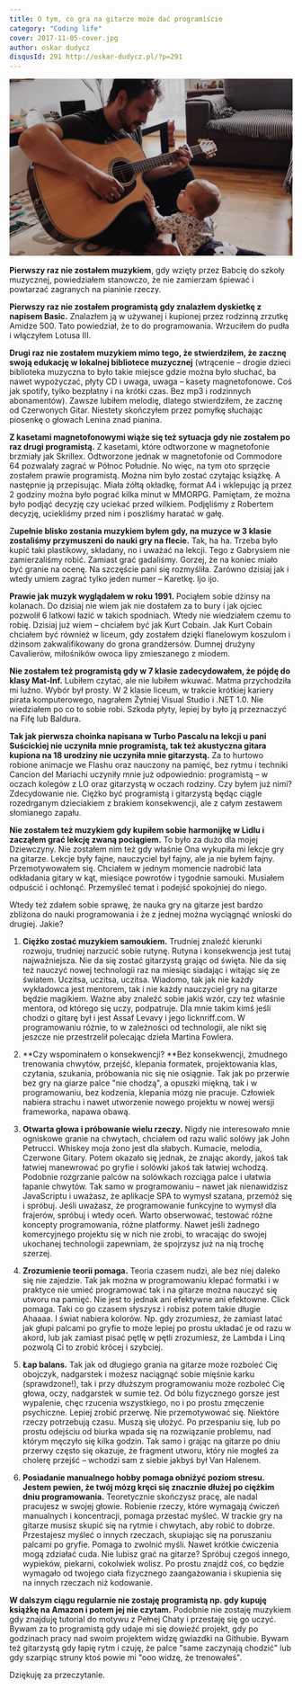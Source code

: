 ```yaml
---
title: O tym, co gra na gitarze może dać programiście
category: "Coding life"
cover: 2017-11-05-cover.jpg
author: oskar dudycz
disqusId: 291 http://oskar-dudycz.pl/?p=291
---
```


![cover](2017-11-05-cover.jpg)

**Pierwszy raz nie zostałem muzykiem**, gdy wzięty przez Babcię do szkoły muzycznej, powiedziałem stanowczo, że nie zamierzam śpiewać i powtarzać zagranych na pianinie rzeczy.

**Pierwszy raz nie zostałem programistą gdy znalazłem dyskietkę z napisem Basic.** Znalazłem ją w używanej i kupionej przez rodzinną zrzutkę Amidze 500. Tato powiedział, że to do programowania. Wrzuciłem do pudła i włączyłem Lotusa III.

**Drugi raz nie zostałem muzykiem mimo tego, że stwierdziłem, że zacznę swoją edukację w lokalnej bibliotece muzycznej** (wtrącenie – drogie dzieci biblioteka muzyczna to było takie miejsce gdzie można było słuchać, ba nawet wypożyczać, płyty CD i uwaga, uwaga – kasety magnetofonowe. Coś jak spotify, tylko bezpłatny i na krótki czas. Bez mp3 i rodzinnych abonamentów). Zawsze lubiłem melodię, dlatego stwierdziłem, że zacznę od Czerwonych Gitar. Niestety skończyłem przez pomyłkę słuchając piosenkę o głowach Lenina znad pianina.

**Z kasetami magnetofonowymi wiąże się też sytuacja gdy nie zostałem po raz drugi programistą.** Z kasetami, które odtworzone w magnetofonie brzmiały jak Skrillex. Odtworzone jednak w magnetofonie od Commodore 64 pozwalały zagrać w Północ Południe. No więc, na tym oto sprzęcie zostałem prawie programistą. Można nim było zostać czytając książkę. A następnie ją przepisując. Miała żółtą okładkę, format A4 i wklepując ją przez 2 godziny można było pograć kilka minut w MMORPG. Pamiętam, że można było podjąć decyzję czy uciekać przed wilkiem. Podjęliśmy z Robertem decyzję, uciekliśmy przed nim i poszliśmy haratać w gałę.

Z**upełnie blisko zostania muzykiem byłem gdy, na muzyce w 3 klasie zostaliśmy przymuszeni do nauki gry na flecie.** Tak, ha ha. Trzeba było kupić taki plastikowy, składany, no i uważać na lekcji. Tego z Gabrysiem nie zamierzaliśmy robić. Zamiast grać gadaliśmy. Gorzej, że na koniec miało być granie na ocenę. Na szczęście pani się rozmyśliła. Zarówno dzisiaj jak i wtedy umiem zagrać tylko jeden numer – Karetkę. Ijo ijo.

**Prawie jak muzyk wyglądałem w roku 1991.** Pociąłem sobie dżinsy na kolanach. Do dzisiaj nie wiem jak nie dostałem za to bury i jak ojciec pozwolił 6 latkowi łazić w takich spodniach. Wtedy nie wiedziałem czemu to robię. Dzisiaj już wiem – chciałem być jak Kurt Cobain. Jak Kurt Cobain chciałem być również w liceum, gdy zostałem dzięki flanelowym koszulom i dżinsom zakwalifikowany do grona grandżersów. Dumnej drużyny Cavalierów, miłośników owoca lipy zmieszanego z miodem.

**Nie zostałem też programistą gdy w 7 klasie zadecydowałem, że pójdę do klasy Mat-Inf.** Lubiłem czytać, ale nie lubiłem wkuwać. Matma przychodziła mi luźno. Wybór był prosty. W 2 klasie liceum, w trakcie krótkiej kariery pirata komputerowego, nagrałem Żytniej Visual Studio i .NET 1.0. Nie wiedziałem po co to sobie robi. Szkoda płyty, lepiej by było ją przeznaczyć na Fifę lub Baldura.

**Tak jak pierwsza choinka napisana w Turbo Pascalu na lekcji u pani Suścickiej nie uczyniła mnie programistą, tak też akustyczna gitara kupiona na 18 urodziny nie uczyniła mnie gitarzystą.** Za to hurtowo robione animacje we Flashu oraz nauczony na pamięć, bez rytmu i techniki Cancion del Mariachi uczyniły mnie już odpowiednio: programistą – w oczach kolegów z LO oraz gitarzystą w oczach rodziny. Czy byłem już nimi? Zdecydowanie nie. Ciężko być programistą i gitarzystą będąc ciągle rozedrganym dzieciakiem z brakiem konsekwencji, ale z całym zestawem słomianego zapału.

**Nie zostałem też muzykiem gdy kupiłem sobie harmonijkę w Lidlu i zacząłem grać lekcję zwaną pociągiem.** To było za dużo dla mojej Dziewczyny. Nie zostałem nim też gdy właśnie Ona wykupiła mi lekcje gry na gitarze. Lekcje były fajne, nauczyciel był fajny, ale ja nie byłem fajny. Przemotywowałem się. Chciałem w jednym momencie nadrobić lata odkładania gitary w kąt, miesiące powrotów i tygodnie samouki. Musiałem odpuścić i ochłonąć. Przemyśleć temat i podejść spokojniej do niego.

Wtedy też zdałem sobie sprawę, że nauka gry na gitarze jest bardzo zbliżona do nauki programowania i że z jednej można wyciągnąć wnioski do drugiej. Jakie?

1. **Ciężko zostać muzykiem samoukiem.** Trudniej znaleźć kierunki rozwoju, trudniej narzucić sobie rutynę. Rutyna i konsekwencja jest tutaj najważniejsza. Nie da się zostać gitarzystą grając od święta. Nie da się też nauczyć nowej technologii raz na miesiąc siadając i witając się ze światem. Uczitsa, uczitsa, uczitsa. Wiadomo, tak jak nie każdy wykładowca jest mentorem, tak i nie każdy nauczyciel gry na gitarze będzie magikiem. Ważne aby znaleźć sobie jakiś wzór, czy też właśnie mentora, od którego się uczy, podpatruje. Dla mnie takim kimś jeśli chodzi o gitarę był i jest Assaf Levavy i jego licknriff.com. W programowaniu różnie, to w zależności od technologii, ale nikt się jeszcze nie przestrzelił polecając dzieła Martina Fowlera.

2. **Czy wspominałem o konsekwencji? **Bez konsekwencji, żmudnego trenowania chwytów, przejść, klepania formatek, projektowania klas, czytania, szukania, próbowania nic się nie osiągnie. Tak jak po przerwie bez gry na giarze palce "nie chodzą", a opuszki miękną, tak i w programowaniu, bez kodzenia, klepania mózg nie pracuje. Człowiek nabiera strachu i nawet utworzenie nowego projektu w nowej wersji frameworka, napawa obawą.

3. **Otwarta głowa i próbowanie wielu rzeczy.** Nigdy nie interesowało mnie ogniskowe granie na chwytach, chciałem od razu walić solówy jak John Petrucci. Whiskey moja żono jest dla słabych. Kumacie, melodia, Czerwone Gitary. Potem okazało się jednak, że znając akordy, jakoś tak łatwiej manewrować po gryfie i solówki jakoś tak łatwiej wchodzą. Podobnie rozgrzanie palców na solówkach rozciąga palce i ułatwia łapanie chwytów. Tak samo w programowaniu – nawet jak nienawidzisz JavaScriptu i uważasz, że aplikacje SPA to wymysł szatana, przemóż się i spróbuj. Jeśli uważasz, że programowanie funkcyjne to wymysł dla frajerów, spróbuj i wtedy oceń. Warto obserwować, testować różne koncepty programowania, różne platformy. Nawet jeśli żadnego komercyjnego projektu się w nich nie zrobi, to wracając do swojej ukochanej technologii zapewniam, że spojrzysz już na nią trochę szerzej.

4. **Zrozumienie teorii pomaga.** Teoria czasem nudzi, ale bez niej daleko się nie zajedzie. Tak jak można w programowaniu klepać formatki i w praktyce nie umieć programować tak i na gitarze można nauczyć się utworu na pamięć. Nie jest to jednak ani efektywne ani efektowne. Click pomaga. Taki co go czasem słyszysz i robisz potem takie długie Ahaaaa. I świat nabiera kolorów. Np. gdy zrozumiesz, że zamiast latać jak głupi palcami po gryfie to może lepiej po prostu układać je od razu w akord, lub jak zamiast pisać pętlę w pętli zrozumiesz, że Lambda i Linq pozwolą Ci to zrobić krócej i szybciej.

5. **Łap balans.** Tak jak od długiego grania na gitarze może rozboleć Cię obojczyk, nadgarstek i możesz naciągnąć sobie mięśnie karku (sprawdzone!), tak i przy dłuższym programowaniu może rozboleć Cię głowa, oczy, nadgarstek w sumie też. Od bólu fizycznego gorsze jest wypalenie, chęc rzucenia wszystkiego, no i po prostu zmęczenie psychiczne. Lepiej zrobić przerwę. Nie przemotywować się. Niektóre rzeczy potrzebują czasu. Muszą się ułożyć. Po przespaniu się, lub po prostu odejściu od biurka wpada się na rozwiązanie problemu, nad którym męczyło się kilka godzin. Tak samo i grając na gitarze po dniu przerwy często się okazuje, że fragment utworu, który nie mogłeś za cholerę przejść – wchodzi sam z siebie jakbyś był Van Halenem.

6. **Posiadanie manualnego hobby pomaga obniżyć poziom stresu. Jestem pewien, że twój mózg kręci się znacznie dłużej po ciężkim dniu programowania.** Teoretycznie skończysz pracę, ale nadal pracujesz w swojej głowie. Robienie rzeczy, które wymagają ćwiczeń manualnych i koncentracji, pomaga przestać myśleć. W trackie gry na gitarze musisz skupić się na rytmie i chwytach, aby robić to dobrze. Przestajesz myśleć o innych rzeczach, skupiając się na poruszaniu palcami po gryfie. Pomaga to zwolnić myśli. Nawet krótkie ćwiczenia mogą zdziałać cuda. Nie lubisz grać na gitarze? Spróbuj czegoś innego, wypieków, piekarni, cokolwiek wolisz. Po prostu znajdź coś, co będzie wymagało od twojego ciała fizycznego zaangażowania i skupienia się na innych rzeczach niż kodowanie.

**W dalszym ciągu regularnie nie zostaję programistą np. gdy kupuję książkę na Amazon i potem jej nie czytam.** Podobnie nie zostaję muzykiem gdy znajduję tutorial do motywu z Pełnej Chaty i przestaję się go uczyć. Bywam za to programistą gdy udaje mi się dowieźć projekt, gdy po godzinach pracy nad swoim projektem widzę gwiazdki na Githubie. Bywam też gitarzystą gdy łapię rytm i czuję, że palce "same zaczynają chodzić" lub gdy szarpiąc struny ktoś powie mi "ooo widzę, że trenowałeś".

Dziękuję za przeczytanie.